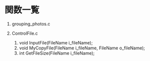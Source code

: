 # 関数一覧

1. grouping_photos.c

2. ControlFile.c
   1. void InputFile(FileName i_fileName);
   2. void MyCopyFile(FileName i_fileName, FileName o_fileName);
   3. int GetFileSize(FileName i_fileName);